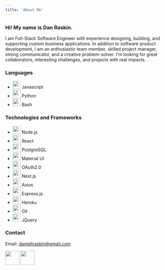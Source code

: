```yaml
---
title: 'About Me'
---
```


### Hi! My name is Dan Raskin.

I am Full-Stack Software Engineer with experience designing, building, and supporting custom business applications. In addition to software product development, I am an enthusiastic team member, skilled project manager, strong communicator, and a creative problem-solver. I'm looking for great collaborators, interesting challenges, and projects with real impacts.

### Languages
- <Image src="/images/svg/javascript.svg" width='25' height='25'/> Javascript
- <Image src="/images/svg/python-icon.svg" width='25' height='25'/> Python
- <Image src="/images/svg/bash-icon.svg" width='25' height='25'/> Bash

### Technologies and Frameworks
- <Image src="/images/svg/nodejs-icon.svg" width='25' height='25'/> Node.js
- <Image src="/images/svg/reactjs-icon.svg" width='25' height='25'/> React
- <Image src="/images/svg/postgresql-vertical.svg" width='25' height='25'/> PostgreSQL
- <Image src="/images/svg/mui-logo.png" width='25' height='25'/> Material UI
- <Image src="/images/svg/oauth.svg" width='25' height='25'/> OAuth2.0
- <Image src="/images/svg/nextjs.svg" width='25' height='25'/> Next.js
- <Image src="/images/svg/axios.pong" width='25' height='25'/> Axios
- <Image src="/images/svg/expressjs-icon.svg" width='25' height='25'/> Express.js
- <Image src="/images/svg/heroku-icon.svg" width='25' height='25'/> Heroku
- <Image src="/images/svg/git-scm-icon.svg" width='25' height='25'/> Git
- <Image src="/images/svg/jquery-vertical.svg" width='25' height='25'/> JQuery

### Contact

Email: danieltraskin@gmail.com

<Link href='https://github.com/danraskin'>
  <Image src='/images/svg/github-tile.svg' height='45' width='45'/>  
</Link>
<Link href='https://linkedin.com/in/danieltraskin'>
  <Image src='/images/svg/linkedin-tile.svg' height='45' width='45'/>  
</Link>